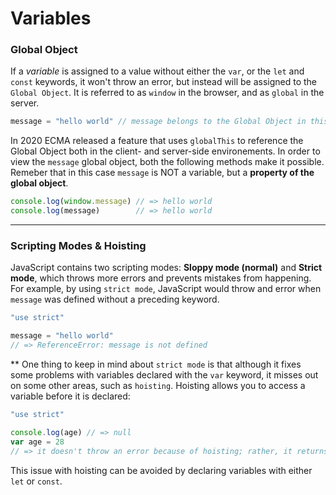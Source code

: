 # Variables

### Global Object

If a *variable* is assigned to a value without either the `var`, or the `let` and `const` keywords, it won't throw an error, but instead will be assigned to the `Global Object`. It is referred to as `window` in the browser, and as `global` in the server. 

```js
message = "hello world" // message belongs to the Global Object in this case
```

In 2020 ECMA released a feature that uses `globalThis` to reference the Global Object both in the client- and server-side environements. In order to view the `message` global object, both the following methods make it possible. Remeber that in this case `message` is NOT a variable, but a **property of the global object**.

```js
console.log(window.message) // => hello world
console.log(message)        // => hello world
```

---

### Scripting Modes & Hoisting

JavaScript contains two scripting modes: **Sloppy mode (normal)** and **Strict mode**, which throws more errors and prevents mistakes from happening. For example, by using `strict mode`, JavaScript would throw and error when `message` was defined without a preceding keyword.

```js
"use strict"

message = "hello world" 
// => ReferenceError: message is not defined
```

** One thing to keep in mind about `strict mode` is that although it fixes some problems with variables declared with the `var` keyword, it misses out on some other areas, such as `hoisting`.  Hoisting allows you to access a variable before it is declared:

```js
"use strict"

console.log(age) // => null
var age = 28
// => it doesn't throw an error because of hoisting; rather, it returns null by default.
```

This issue with hoisting can be avoided by declaring variables with either `let` or `const`.

